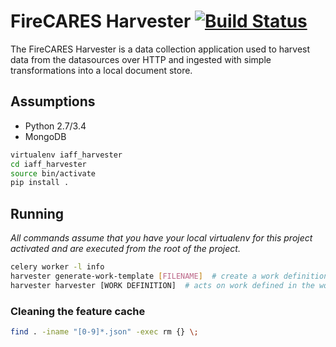 # FireCARES Harvester [![Build Status](https://api.travis-ci.org/FireCARES/harvester.svg)](https://travis-ci.org/FireCARES/harvester)

The FireCARES Harvester is a data collection application used to harvest data from the datasources over HTTP
and ingested with simple transformations into a local document store.

## Assumptions

* Python 2.7/3.4
* MongoDB

```bash
virtualenv iaff_harvester
cd iaff_harvester
source bin/activate
pip install .
```

## Running

*All commands assume that you have your local virtualenv for this project activated and are executed from the root of the project.*

```bash
celery worker -l info
harvester generate-work-template [FILENAME]  # create a work definition from the default template
harvester harvester [WORK DEFINITION]  # acts on work defined in the work definition
```

### Cleaning the feature cache

```bash
find . -iname "[0-9]*.json" -exec rm {} \;
```

